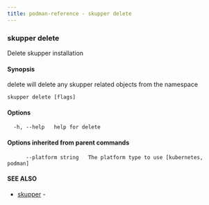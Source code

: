 ```yaml
---
title: podman-reference - skupper delete
---
```

### skupper delete

Delete skupper installation

#### Synopsis

delete will delete any skupper related objects from the namespace

```
skupper delete [flags]
```

#### Options

```
  -h, --help   help for delete
```

#### Options inherited from parent commands

```
      --platform string   The platform type to use [kubernetes, podman]
```

#### SEE ALSO

* [skupper](skupper.html)	 - 

<!-- ###### Auto generated by spf13/cobra on 25-Jan-2024
 -->